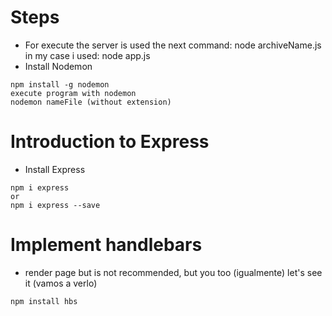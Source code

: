 # Steps
* For execute the server is used the next command: node archiveName.js in my case i used: node app.js
* Install Nodemon

```
npm install -g nodemon
execute program with nodemon
nodemon nameFile (without extension)
```

# Introduction to Express

* Install Express 
```
npm i express
or
npm i express --save
```

# Implement handlebars
* render page but is not recommended, but you too (igualmente) let's see it (vamos a verlo)
```
npm install hbs
```
